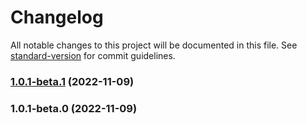 # Changelog

All notable changes to this project will be documented in this file. See [standard-version](https://github.com/conventional-changelog/standard-version) for commit guidelines.

### [1.0.1-beta.1](https://github.com/seada-low-code/code-generator/compare/@seada/lowcode-code-generator@1.0.1-beta.0...@seada/lowcode-code-generator@1.0.1-beta.1) (2022-11-09)

### 1.0.1-beta.0 (2022-11-09)
